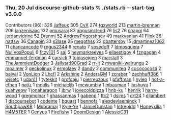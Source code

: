 ### Thu, 20 Jul discourse-github-stats % ./stats.rb --start-tag v3.0.0 

Contributors (96):
326 [jjaffeux](https://github.com/jjaffeux)
305 [CvX](https://github.com/CvX)
274 [tgxworld](https://github.com/tgxworld)
213 [martin-brennan](https://github.com/martin-brennan)
206 [janzenisaac](https://github.com/janzenisaac)
132 [pmusaraj](https://github.com/pmusaraj)
 83 [angusmcleod](https://github.com/angusmcleod)
 76 [lis2](https://github.com/lis2)
 76 [chapoi](https://github.com/chapoi)
 64 [jordanvidrine](https://github.com/jordanvidrine)
 52 [Drenmi](https://github.com/Drenmi)
 52 [AndrewPrigorshnev](https://github.com/AndrewPrigorshnev)
 49 [markvanlan](https://github.com/markvanlan)
 41 [Flink](https://github.com/Flink)
 36 [nattsw](https://github.com/nattsw)
 36 [Canapin](https://github.com/Canapin)
 33 [s3lase](https://github.com/s3lase)
 25 [megothss](https://github.com/megothss)
 22 [dbattersby](https://github.com/dbattersby)
 15 [jdmartinez1062](https://github.com/jdmartinez1062)
 11 [chancancode](https://github.com/chancancode)
  9 [rngus2344](https://github.com/rngus2344)
  8 [renato](https://github.com/renato)
  7 [sosedoff](https://github.com/sosedoff)
  7 [ldmosquera](https://github.com/ldmosquera)
  7 [NullVoxPopuli](https://github.com/NullVoxPopuli)
  6 [fitzy101](https://github.com/fitzy101)
  5 [saj](https://github.com/saj)
  5 [heymarkreeves](https://github.com/heymarkreeves)
  5 [ellaestigoy](https://github.com/ellaestigoy)
  4 [fzngagan](https://github.com/fzngagan)
  4 [emmanuel-ferdman](https://github.com/emmanuel-ferdman)
  4 [carsick](https://github.com/carsick)
  3 [tobiaseigen](https://github.com/tobiaseigen)
  3 [marstall](https://github.com/marstall)
  3 [TheJammiestDodger](https://github.com/TheJammiestDodger)
  3 [Jailyard90Grad](https://github.com/Jailyard90Grad)
  2 [rr-it](https://github.com/rr-it)
  2 [mwaniki-wairungu](https://github.com/mwaniki-wairungu)
  2 [mpalmer](https://github.com/mpalmer)
  2 [geckolinux](https://github.com/geckolinux)
  2 [ermolaev](https://github.com/ermolaev)
  2 [dandv](https://github.com/dandv)
  2 [communiteq](https://github.com/communiteq)
  2 [cocococosti](https://github.com/cocococosti)
  2 [balval](https://github.com/balval)
  2 [VonLion](https://github.com/VonLion)
  2 [Lhcfl](https://github.com/Lhcfl)
  2 [Arkshine](https://github.com/Arkshine)
  2 [AndersGM](https://github.com/AndersGM)
  1 [zcraber](https://github.com/zcraber)
  1 [zachhuff386](https://github.com/zachhuff386)
  1 [wisetc](https://github.com/wisetc)
  1 [udan11](https://github.com/udan11)
  1 [tytekkit](https://github.com/tytekkit)
  1 [profcaju](https://github.com/profcaju)
  1 [pierreozoux](https://github.com/pierreozoux)
  1 [pfaffman](https://github.com/pfaffman)
  1 [nylen](https://github.com/nylen)
  1 [not-a-ethan](https://github.com/not-a-ethan)
  1 [natiz](https://github.com/natiz)
  1 [mnalis](https://github.com/mnalis)
  1 [michaeljb](https://github.com/michaeljb)
  1 [mcwumbly](https://github.com/mcwumbly)
  1 [mbauman](https://github.com/mbauman)
  1 [liushuyu](https://github.com/liushuyu)
  1 [kuahyeow](https://github.com/kuahyeow)
  1 [jonaharagon](https://github.com/jonaharagon)
  1 [jbrw](https://github.com/jbrw)
  1 [iovecoldpizza](https://github.com/iovecoldpizza)
  1 [hnb-ku](https://github.com/hnb-ku)
  1 [henrik](https://github.com/henrik)
  1 [harry-wood](https://github.com/harry-wood)
  1 [gregmolnar](https://github.com/gregmolnar)
  1 [ghassanmas](https://github.com/ghassanmas)
  1 [gabenp](https://github.com/gabenp)
  1 [ftc2](https://github.com/ftc2)
  1 [dsims](https://github.com/dsims)
  1 [drt24](https://github.com/drt24)
  1 [djlambert](https://github.com/djlambert)
  1 [discoursebot](https://github.com/discoursebot)
  1 [codente](https://github.com/codente)
  1 [bquast](https://github.com/bquast)
  1 [bennofs](https://github.com/bennofs)
  1 [alexdevlaeminck](https://github.com/alexdevlaeminck)
  1 [SouthpawKB](https://github.com/SouthpawKB)
  1 [Mubramaj](https://github.com/Mubramaj)
  1 [Kyle-Ye](https://github.com/Kyle-Ye)
  1 [JamieDunstan](https://github.com/JamieDunstan)
  1 [Intrepidd](https://github.com/Intrepidd)
  1 [Honeyxilia](https://github.com/Honeyxilia)
  1 [H4M5TER](https://github.com/H4M5TER)
  1 [Genyus](https://github.com/Genyus)
  1 [Firefishy](https://github.com/Firefishy)
  1 [DoomDesign](https://github.com/DoomDesign)
  1 [AlessioC31](https://github.com/AlessioC31)
